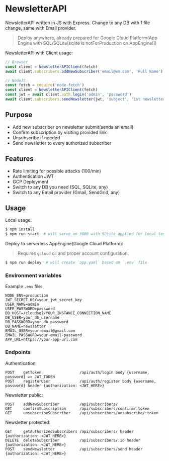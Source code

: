 # NewsletterAPI
NewsletterAPI written in JS with Express. Change to any DB with 1 file change, same with Email provider.

> Deploy anywhere, already prepared for Google Cloud Platform(App Engine with SQL/SQLite[sqlite is notForProduction on AppEngine!])

NewsletterAPI with Client usage:
```javascript copy
// Browser
const client = NewsletterAPIClient(fetch)
await client.subscribers.addNewSubscriber('email@em.com', 'Full Name') // will send confirmation email

// NodeJS
const fetch = require('node-fetch')
const client = NewsletterAPIClient(fetch)
const jwt = await client.auth.login('admin', 'password')
await client.subscribers.sendNewsletter(jwt, 'subject', '1st newsletter message 🎉🎂')
```

## Purpose
- Add new subscriber on newsletter submit(sends an email)
- Confirm subscription by visiting provided link
- Unsubscribe if needed
- Send newsletter to every authorized subscriber

## Features
- Rate limiting for possible attacks (100/min)
- Authentication JWT
- GCP Deployment
- Switch to any DB you need (SQL, SQLite, any)
- Switch to any Email provider (Gmail, SendGrid, any)

## Usage
Local usage:
```bash copy
$ npm install
$ npm run start  # will serve on 3000 with SQLite applied for local testing
```

Deploy to serverless AppEngine(Google Cloud Platform):
> Requires `gcloud` cli and proper account configuration.
```bash copy
$ npm run deploy  # will create `app.yaml` based on `.env` file
```

### Environment variables

Example `.env` file:
```env
NODE_ENV=production
JWT_SECRET_KEY=your_jwt_secret_key
USER_NAME=admin
USER_PASSWORD=password
DB_HOST=/cloudsql/YOUR_INSTANCE_CONNECTION_NAME
DB_USER=your_db_username
DB_PASSWORD=your_db_password
DB_NAME=newsletter
EMAIL_USER=your-email@gmail.com
EMAIL_PASSWORD=your-email-password
APP_URL=https://your-app-url.com
```

### Endpoints

Authentication:
```
POST    getToken                 /api/auth/login body {username, password} => JWT_TOKEN
POST    registerUser             /api/auth/register body {username, password} header {authorization: <JWT_HERE>}
```

Newsletter public:
```
POST    addNewSubscriber         /api/subscribers/
GET     confirmSubscription      /api/subscribers/confirm/:token
GET     unsubscribeSubscriber    /api/subscribers/unsubscribe/:token
```

Newsletter protected:
```
GET     getAuthorizedSubscribers /api/subscribers/ header {authorization: <JWT_HERE>}
DELETE  deleteSubscriber         /api/subscribers/:id header {authorization: <JWT_HERE>}
POST    sendNewsletter           /api/subscribers/send header {authorization: <JWT_HERE>}
```

